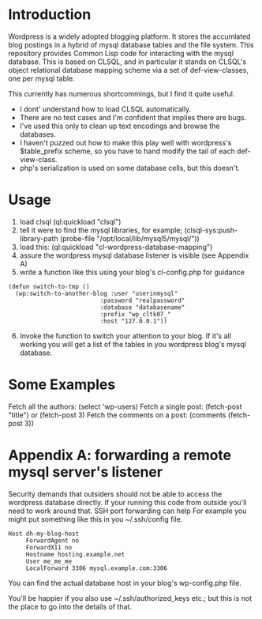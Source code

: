 # Introduction

Wordpress is a widely adopted blogging platform.  It stores the accumlated blog postings in a hybrid of mysql database tables and the file system.  This repository provides Common Lisp code for interacting with the mysql database.  This is based on CLSQL, and in particular it stands on CLSQL's object relational database mapping scheme via a set of def-view-classes, one per mysql table.

This currently has numerous shortcommings, but I find it quite useful.
* I dont' understand how to load CLSQL automatically.
* There are no test cases and I'm confident that implies there are bugs.
* I've used this only to clean up text encodings and browse the databases.
* I haven't puzzed out how to make this play well with wordpress's $table_prefix scheme, so you have to hand modify the tail of each def-view-class.
* php's serialization is used on some database cells, but this doesn't.

# Usage

1. load clsql (ql:quickload "clsql")
2. tell it were to find the mysql libraries, for example; (clsql-sys:push-library-path (probe-file \"/opt/local/lib/mysql5/mysql/\"))
3. load this: (ql:quickload "cl-wordpress-database-mapping")
4. assure the wordpress mysql database listener is visible (see Appendix A)
5. write a function like this using your blog's cl-config.php for guidance
```common-lisp
(defun switch-to-tmp ()
  (wp:switch-to-another-blog :user "userinmysql"
                          :password "realpassword"
                          :database "databasename"
                          :prefix "wp_cltk07_"
                          :host "127.0.0.1"))
```
6. Invoke the function to switch your attention to your blog.  If it's all working you
will get a list of the tables in you wordpress blog's mysql database.

# Some Examples

Fetch all the authors: (select 'wp-users)
Fetch a single post: (fetch-post "title") or (fetch-post 3)
Fetch the comments on a post: (comments (fetch-post 3))

# Appendix A: forwarding a remote mysql server's listener

Security demands that outsiders should not be able to access the wordpress database directly.  If your running this code from outside you'll need to work around that.  SSH port forwarding can help  For example you might put something like this in you ~/.ssh/config file.

```
Host dh-my-blog-host
     ForwardAgent no
     ForwardX11 no
     Hostname hosting.example.net
     User me_me_me
     LocalForward 3306 mysql.example.com:3306
```

You can find the actual database host in your blog's wp-config.php file.

You'll be happier if you also use ~/.ssh/authorized_keys etc.; but this is not the place to go into the details of that.
